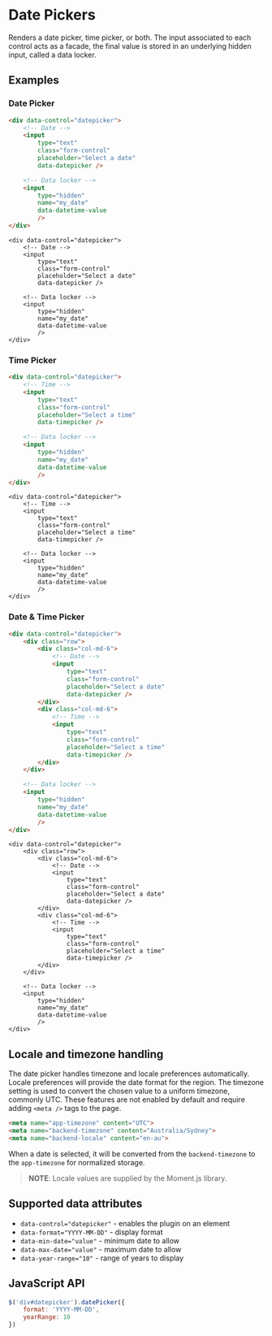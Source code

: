 # Date Pickers

Renders a date picker, time picker, or both. The input associated to each control acts as a facade, the final value is stored in an underlying hidden input, called a data locker.

## Examples

### Date Picker

```html
<div data-control="datepicker">
    <!-- Date -->
    <input
        type="text"
        class="form-control"
        placeholder="Select a date"
        data-datepicker />

    <!-- Data locker -->
    <input
        type="hidden"
        name="my_date"
        data-datetime-value
        />
</div>
```

```backend
<div data-control="datepicker">
    <!-- Date -->
    <input
        type="text"
        class="form-control"
        placeholder="Select a date"
        data-datepicker />

    <!-- Data locker -->
    <input
        type="hidden"
        name="my_date"
        data-datetime-value
        />
</div>
```

### Time Picker

```html
<div data-control="datepicker">
    <!-- Time -->
    <input
        type="text"
        class="form-control"
        placeholder="Select a time"
        data-timepicker />

    <!-- Data locker -->
    <input
        type="hidden"
        name="my_date"
        data-datetime-value
        />
</div>
```

```backend
<div data-control="datepicker">
    <!-- Time -->
    <input
        type="text"
        class="form-control"
        placeholder="Select a time"
        data-timepicker />

    <!-- Data locker -->
    <input
        type="hidden"
        name="my_date"
        data-datetime-value
        />
</div>
```

### Date & Time Picker

```html
<div data-control="datepicker">
    <div class="row">
        <div class="col-md-6">
            <!-- Date -->
            <input
                type="text"
                class="form-control"
                placeholder="Select a date"
                data-datepicker />
        </div>
        <div class="col-md-6">
            <!-- Time -->
            <input
                type="text"
                class="form-control"
                placeholder="Select a time"
                data-timepicker />
        </div>
    </div>

    <!-- Data locker -->
    <input
        type="hidden"
        name="my_date"
        data-datetime-value
        />
</div>
```

```backend
<div data-control="datepicker">
    <div class="row">
        <div class="col-md-6">
            <!-- Date -->
            <input
                type="text"
                class="form-control"
                placeholder="Select a date"
                data-datepicker />
        </div>
        <div class="col-md-6">
            <!-- Time -->
            <input
                type="text"
                class="form-control"
                placeholder="Select a time"
                data-timepicker />
        </div>
    </div>

    <!-- Data locker -->
    <input
        type="hidden"
        name="my_date"
        data-datetime-value
        />
</div>
```

## Locale and timezone handling

The date picker handles timezone and locale preferences automatically. Locale preferences will provide the date format for the region. The timezone setting is used to convert the chosen value to a uniform timezone, commonly UTC. These features are not enabled by default and require adding `<meta />` tags to the page.

```html
<meta name="app-timezone" content="UTC">
<meta name="backend-timezone" content="Australia/Sydney">
<meta name="backend-locale" content="en-au">
```

When a date is selected, it will be converted from the `backend-timezone` to the `app-timezone` for normalized storage.

> **NOTE**: Locale values are supplied by the Moment.js library.

## Supported data attributes

- `data-control="datepicker"` - enables the plugin on an element
- `data-format="YYYY-MM-DD"` - display format
- `data-min-date="value"` - minimum date to allow
- `data-max-date="value"` - maximum date to allow
- `data-year-range="10"` - range of years to display

## JavaScript API

```js
$('div#datepicker').datePicker({
    format: 'YYYY-MM-DD',
    yearRange: 10
})
```
